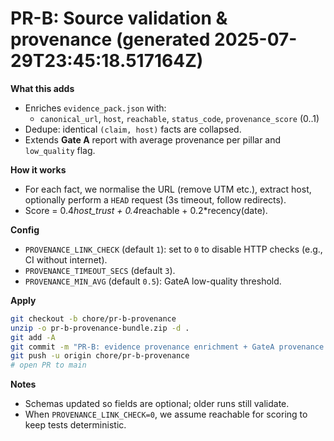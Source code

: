 
# PR-B: Source validation & provenance (generated 2025-07-29T23:45:18.517164Z)

**What this adds**
- Enriches `evidence_pack.json` with:
  - `canonical_url`, `host`, `reachable`, `status_code`, `provenance_score` (0..1)
- Dedupe: identical `(claim, host)` facts are collapsed.
- Extends **Gate A** report with average provenance per pillar and `low_quality` flag.

**How it works**
- For each fact, we normalise the URL (remove UTM etc.), extract host, optionally perform a `HEAD` request (3s timeout, follow redirects).
- Score = 0.4*host_trust + 0.4*reachable + 0.2*recency(date).

**Config**
- `PROVENANCE_LINK_CHECK` (default `1`): set to `0` to disable HTTP checks (e.g., CI without internet).
- `PROVENANCE_TIMEOUT_SECS` (default `3`).
- `PROVENANCE_MIN_AVG` (default `0.5`): GateA low-quality threshold.

**Apply**
```bash
git checkout -b chore/pr-b-provenance
unzip -o pr-b-provenance-bundle.zip -d .
git add -A
git commit -m "PR-B: evidence provenance enrichment + GateA provenance report"
git push -u origin chore/pr-b-provenance
# open PR to main
```

**Notes**
- Schemas updated so fields are optional; older runs still validate.
- When `PROVENANCE_LINK_CHECK=0`, we assume reachable for scoring to keep tests deterministic.
